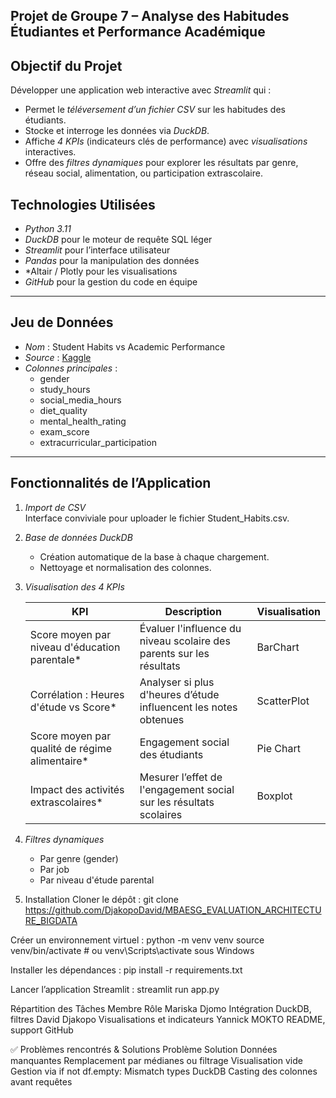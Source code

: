 ## Projet de Groupe 7 – Analyse des Habitudes Étudiantes et Performance Académique

##  Objectif du Projet

Développer une application web interactive avec *Streamlit* qui :

- Permet le *téléversement d’un fichier CSV* sur les habitudes des étudiants.
- Stocke et interroge les données via *DuckDB*.
- Affiche *4 KPIs* (indicateurs clés de performance) avec *visualisations* interactives.
- Offre des *filtres dynamiques* pour explorer les résultats par genre, réseau social, alimentation, ou participation extrascolaire.

##  Technologies Utilisées

- *Python 3.11*
- *DuckDB* pour le moteur de requête SQL léger
- *Streamlit* pour l’interface utilisateur
- *Pandas* pour la manipulation des données
- *Altair / Plotly  pour les visualisations
- *GitHub* pour la gestion du code en équipe

---
##  Jeu de Données

- *Nom* : Student Habits vs Academic Performance
- *Source* : [Kaggle](https://www.kaggle.com/datasets/jayaantanaath/student-habits-vs-academic-performance)
- *Colonnes principales* :
  - gender
  - study_hours
  - social_media_hours
  - diet_quality
  - mental_health_rating
  - exam_score
  - extracurricular_participation

---

## Fonctionnalités de l’Application

1. *Import de CSV*  
   Interface conviviale pour uploader le fichier Student_Habits.csv.

2. *Base de données DuckDB*  
   - Création automatique de la base à chaque chargement.
   - Nettoyage et normalisation des colonnes.

3. *Visualisation des 4 KPIs*

   | KPI                                                |        Description                                                    |Visualisation    |
   |----------------------------------------------------|-----------------------------------------------------------------------|-----------------|
   | Score moyen par niveau d'éducation parentale*      |  Évaluer l'influence du niveau scolaire des parents sur les résultats | BarChart        |
   | Corrélation : Heures d'étude vs Score*             |Analyser si plus d'heures d’étude influencent les notes obtenues       | ScatterPlot     |
   | Score moyen par qualité de régime alimentaire*     | Engagement social des étudiants                                       | Pie Chart       |
   | Impact des activités extrascolaires*               | Mesurer l’effet de l'engagement social sur les résultats scolaires    | Boxplot         |

4. *Filtres dynamiques*  
   - Par genre (gender)
   - Par job
   - Par niveau d'étude parental

5. Installation
Cloner le dépôt :
git clone https://github.com/DjakopoDavid/MBAESG_EVALUATION_ARCHITECTURE_BIGDATA

Créer un environnement virtuel :
python -m venv venv
source venv/bin/activate  # ou venv\Scripts\activate sous Windows

Installer les dépendances :
pip install -r requirements.txt

Lancer l’application Streamlit :
streamlit run app.py

Répartition des Tâches
Membre	Rôle
Mariska Djomo	Intégration DuckDB, filtres
David Djakopo	Visualisations et indicateurs
Yannick MOKTO	README, support GitHub

✅ Problèmes rencontrés & Solutions
Problème	             Solution
Données manquantes	     Remplacement par médianes ou filtrage
Visualisation vide	     Gestion via if not df.empty:
Mismatch types DuckDB	 Casting des colonnes avant requêtes